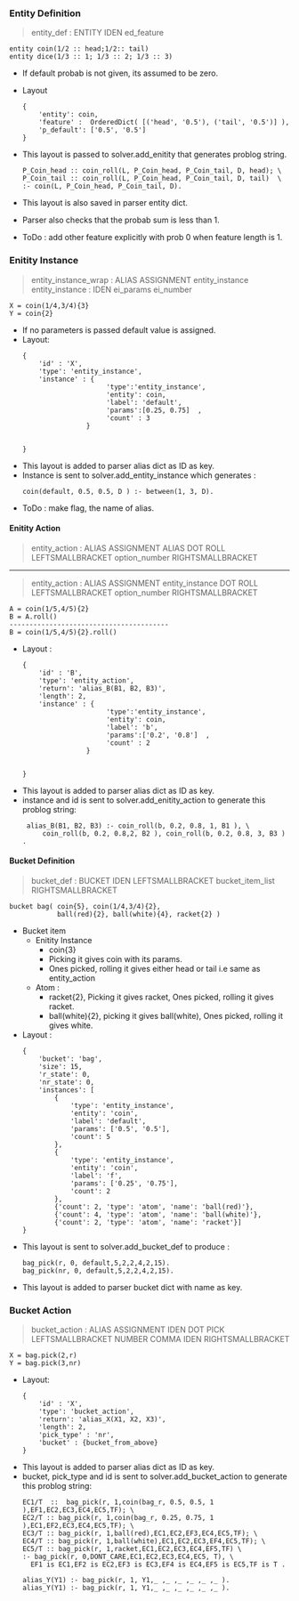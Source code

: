 ### Entity Definition
> entity_def :  ENTITY  IDEN  ed_feature
```
entity coin(1/2 :: head;1/2:: tail)
entity dice(1/3 :: 1; 1/3 :: 2; 1/3 :: 3)
```
-  If default probab is not given, its assumed to be zero.

- Layout
	```
	{
		'entity': coin,
		'feature' :  OrderedDict( [('head', '0.5'), ('tail', '0.5')] ),
		'p_default': ['0.5', '0.5']
	}
	```
-  This layout is passed to solver.add_enitity that generates problog string.
	```
	P_Coin_head :: coin_roll(L, P_Coin_head, P_Coin_tail, D, head); \
	P_Coin_tail :: coin_roll(L, P_Coin_head, P_Coin_tail, D, tail)  \
	:- coin(L, P_Coin_head, P_Coin_tail, D).
	```
- This layout is also saved in parser entity dict.
- Parser also checks that the probab sum is less than 1.
- ToDo :  add other feature explicitly with prob 0 when feature length is 1.

### Enitity Instance
>  entity_instance_wrap : ALIAS ASSIGNMENT entity_instance
>  entity_instance : IDEN ei_params ei_number
```
X = coin(1/4,3/4){3}
Y = coin{2}
```
- If no parameters is passed default value is assigned.
- Layout:
	```
	{
		'id' : 'X',
		'type': 'entity_instance',
		'instance' : {
						 'type':'entity_instance',
						 'entity': coin,
						 'label': 'default',
						 'params':[0.25, 0.75]  ,
						 'count' : 3
					}


	}
	```
- This layout is added to parser alias dict as ID as key.
- Instance is sent to solver.add_entity_instance which generates :
	```
	coin(default, 0.5, 0.5, D ) :- between(1, 3, D).
	```
- ToDo : make flag, the name of alias.

####   Enitity Action
> entity_action : ALIAS ASSIGNMENT ALIAS DOT ROLL LEFTSMALLBRACKET option_number RIGHTSMALLBRACKET
---
> entity_action : ALIAS ASSIGNMENT entity_instance DOT ROLL LEFTSMALLBRACKET option_number RIGHTSMALLBRACKET
```
A = coin(1/5,4/5){2}
B = A.roll()
----------------------------------------
B = coin(1/5,4/5){2}.roll()
```
- Layout :
	```
	{
		'id' : 'B',
		'type': 'entity_action',
		'return': 'alias_B(B1, B2, B3)',
		'length': 2,
		'instance' : {
						 'type':'entity_instance',
						 'entity': coin,
						 'label': 'b',
						 'params':['0.2', '0.8']  ,
						 'count' : 2
					}


	}
	```
- This layout is added to parser alias dict as ID as key.
- instance and id is sent to solver.add_enitity_action to generate this problog string:
	```
	 alias_B(B1, B2, B3) :- coin_roll(b, 0.2, 0.8, 1, B1 ), \
		 coin_roll(b, 0.2, 0.8,2, B2 ), coin_roll(b, 0.2, 0.8, 3, B3 ) .
	```

#### Bucket Definition
>  bucket_def : BUCKET IDEN LEFTSMALLBRACKET bucket_item_list RIGHTSMALLBRACKET
```
bucket bag( coin{5}, coin(1/4,3/4){2},
		    ball(red){2}, ball(white){4}, racket{2} )
```
- Bucket item
	- Enitity Instance
		-  coin{3}
		-  Picking it gives coin with its params.
		- Ones picked, rolling it gives either head or tail i.e same as entity_action
	- Atom :
		- racket{2}, Picking it gives racket, Ones picked, rolling it gives racket.
		- ball(white){2}, picking it gives ball(white),  Ones picked, rolling it gives white.
- Layout :
	```
	{
		'bucket': 'bag',
		'size': 15,
		'r_state': 0,
		'nr_state': 0,
		'instances': [
			{
				'type': 'entity_instance',
				'entity': 'coin',
				'label': 'default',
				'params': ['0.5', '0.5'],
				'count': 5
			},
			{
				'type': 'entity_instance',
				'entity': 'coin',
				'label': 'f',
				'params': ['0.25', '0.75'],
				'count': 2
			},
			{'count': 2, 'type': 'atom', 'name': 'ball(red)'},
			{'count': 4, 'type': 'atom', 'name': 'ball(white)'},
			{'count': 2, 'type': 'atom', 'name': 'racket'}]
	}
	```
- This layout is sent to solver.add_bucket_def to produce :
	```
	bag_pick(r, 0, default,5,2,2,4,2,15).
	bag_pick(nr, 0, default,5,2,2,4,2,15).
	```
- This layout is added to parser bucket dict with name as key.

### Bucket Action
>  bucket_action : ALIAS ASSIGNMENT IDEN DOT PICK LEFTSMALLBRACKET NUMBER COMMA IDEN RIGHTSMALLBRACKET
```
X = bag.pick(2,r)
Y = bag.pick(3,nr)
```
- Layout:
	```
	{
		'id' : 'X',
		'type': 'bucket_action',
		'return': 'alias_X(X1, X2, X3)',
		'length': 2,
		'pick_type' : 'nr',
		'bucket' : {bucket_from_above}
	}
	```
-   This layout is added to parser alias dict as ID as key.
- bucket, pick_type and id is sent to solver.add_bucket_action to generate this problog string:
	```
	EC1/T  ::  bag_pick(r, 1,coin(bag_r, 0.5, 0.5, 1 ),EF1,EC2,EC3,EC4,EC5,TF); \
	EC2/T :: bag_pick(r, 1,coin(bag_r, 0.25, 0.75, 1 ),EC1,EF2,EC3,EC4,EC5,TF); \
	EC3/T :: bag_pick(r, 1,ball(red),EC1,EC2,EF3,EC4,EC5,TF); \
	EC4/T :: bag_pick(r, 1,ball(white),EC1,EC2,EC3,EF4,EC5,TF); \
	EC5/T :: bag_pick(r, 1,racket,EC1,EC2,EC3,EC4,EF5,TF) \
	:- bag_pick(r, 0,DONT_CARE,EC1,EC2,EC3,EC4,EC5, T), \
	  EF1 is EC1,EF2 is EC2,EF3 is EC3,EF4 is EC4,EF5 is EC5,TF is T .

	alias_Y(Y1) :- bag_pick(r, 1, Y1,_ ,_ ,_ ,_ ,_ ,_ ).
	alias_Y(Y1) :- bag_pick(r, 1, Y1,_ ,_ ,_ ,_ ,_ ,_ ).
	```
<!--stackedit_data:
eyJoaXN0b3J5IjpbMTgwOTUwNjg3XX0=
-->